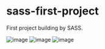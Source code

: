 # sass-first-project

First project building by SASS.

![image](https://user-images.githubusercontent.com/109702318/212412902-8de28a6a-853f-4176-aea7-d29b5ccca460.png)
![image](https://user-images.githubusercontent.com/109702318/212412922-6629da4d-a167-4406-bab2-12ce3c939ef3.png)
![image](https://user-images.githubusercontent.com/109702318/212412946-b6eae7d7-4e60-4994-a0a2-b068dc93fcef.png)

